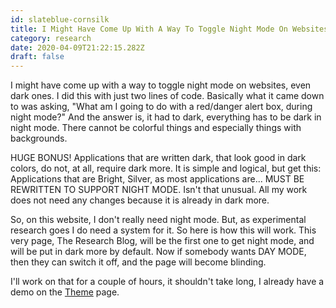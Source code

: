 ```yaml
---
id: slateblue-cornsilk
title: I Might Have Come Up With A Way To Toggle Night Mode On Websites Even Dark Ones I Did This With Just Two Lines Of Code Basica
category: research
date: 2020-04-09T21:22:15.282Z
draft: false
---
```


I might have come up with a way to toggle night mode on websites, even dark ones. I did this with just two lines of code. Basically what it came down to was asking, "What am I going to do with a red/danger alert box, during night mode?" And the answer is, it had to dark, everything has to be dark in night mode. There cannot be colorful things and especially things with backgrounds.

HUGE BONUS! Applications that are written dark, that look good in dark colors, do not, at all, require dark more. It is simple and logical, but get this: Applications that are Bright, Silver, as most applications are... MUST BE REWRITTEN TO SUPPORT NIGHT MODE. Isn't that unusual. All my work does not need any changes because it is already in dark more.

So, on this website, I don't really need night mode. But, as experimental research goes I do need a system for it. So here is how this will work. This very page, The Research Blog, will be the first one to get night mode, and will be put in dark more by default. Now if somebody wants DAY MODE, then they can switch it off, and the page will become blinding.

I'll work on that for a couple of hours, it shouldn't take long, I already have a demo on the [Theme][1] page.

[1]: /theme
